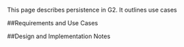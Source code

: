 This page describes persistence in G2. It outlines use cases

##Requirements and Use Cases

##Design and Implementation Notes